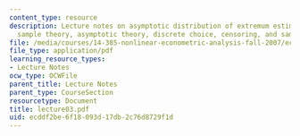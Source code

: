 ```yaml
---
content_type: resource
description: Lecture notes on asymptotic distribution of extremum estimators, large
  sample theory, asymptotic theory, discrete choice, censoring, and sample selection.
file: /media/courses/14-385-nonlinear-econometric-analysis-fall-2007/ecddf2be6f18093d17db2c76d8729f1d_lecture03.pdf
file_type: application/pdf
learning_resource_types:
- Lecture Notes
ocw_type: OCWFile
parent_title: Lecture Notes
parent_type: CourseSection
resourcetype: Document
title: lecture03.pdf
uid: ecddf2be-6f18-093d-17db-2c76d8729f1d
---
```

